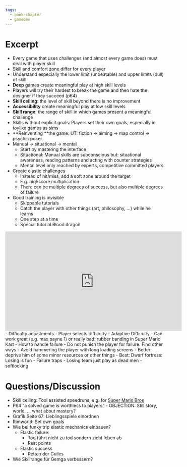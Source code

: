 ```yaml
---
tags:
  - book-chapter
  - gamedev
---
```

# Excerpt

- Every game that uses challenges (and almost every game does) must deal with player skill
- Skill and comfort zone differ for every player
- Understand especially the lower limit (unbeatable) and upper limits (dull) of skill
- **Deep** games create meaningful play at high skill levels
- Players will try their hardest to break the game and then hate the designer if they succeed (p64)
- **Skill ceiling**: the level of skill beyond there is no improvement
- **Accessibility** create meaningful play at low skill levels
- **Skill range**: the range of skill in which games present a meaningful challenge
- Skills without explicit goals: Players set their own goals, especially in toylike games as sims
- **Reinventing **the game: UT: fiction -> aiming -> map control -> psychic poker
- Manual -> situational -> mental
    - Start by mastering the interface
    - Situational: Manual skills are subconscious but: situational awareness, reading patterns and acting with counter strategies
    - Mental level only reached by experts, competitive committed players
- Create elastic challenges
    - Instead of hit/miss, add a soft zone around the target
    - E.g. highscore multiplication
    - There can be multiple degrees of success, but also multiple degrees of failure
- Good training is invisible
    - Skippable tutorials
    - Catch the player with other things (art, philosophy, …) while he learns
    - One step at a time
    - Special tutorial Blood dragon 
<iframe width="560" height="315" src="https://www.youtube.com/embed/pItOJfE_GYg?si=NcKCoMwTZ_SU2bDH" title="YouTube video player" frameborder="0" allow="accelerometer; autoplay; clipboard-write; encrypted-media; gyroscope; picture-in-picture; web-share" referrerpolicy="strict-origin-when-cross-origin" allowfullscreen></iframe>
- Difficulty adjustments
    - Player selects difficulty
    - Adaptive Difficulty
        - Can work great (e.g. max payne 1) or really bad: rubber banding in Super Mario Kart
- How to handle failure
    - Do not punish the player for failure. Find other ways
        - Avoid hammering the player with long loading screens
        - Better: deprive him of some minor resources or other things
        - Best: Dwarf fortress: Losing is fun
    - Failure traps
        - Losing team just play as dead men
        - softlocking

# Questions/Discussion

- Skill ceiling: Tool assisted speedruns, e.g. for [Super Mario Bros](https://www.youtube.com/watch?v=7rIJNT7dCmE)
- P64 “a solved game is worthless to players” - OBJECTION: Still story, world, … what about mastery?
- Grafik Seite 67: Lieblingsspiele einordnen
- Rimworld: Set own goals
- Wie bei funky trip elastic mechanics einbauen?
    - Elastic failure:
        - Tod führt nicht zu tod sondern zieht leben ab
        - Rest points
    - Elastic success
        - Retten der Guiles
- Wie Skillrange für Gemga verbessern?
